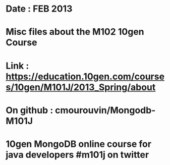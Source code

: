 # Date : FEB 2013
# Misc files about the M102 10gen Course
#
# Link : https://education.10gen.com/courses/10gen/M101J/2013_Spring/about
# On github : cmourouvin/Mongodb-M101J
# 10gen MongoDB online course for java developers #m101j on twitter

